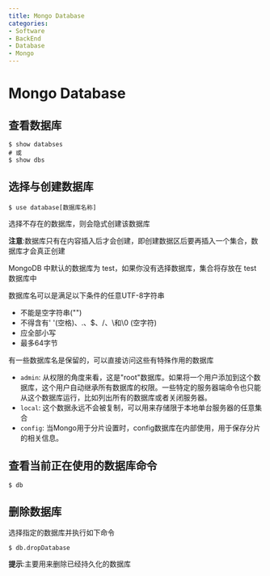 ```yaml
---
title: Mongo Database
categories:
- Software
- BackEnd
- Database
- Mongo
---
```

# Mongo Database

## 查看数据库

```shell
$ show databses
# 或
$ show dbs
```

## 选择与创建数据库

```shell
$ use database[数据库名称] 
```

选择不存在的数据库，则会隐式创建该数据库

**注意**:数据库只有在内容插入后才会创建，即创建数据区后要再插入一个集合，数据库才会真正创建

MongoDB 中默认的数据库为 test，如果你没有选择数据库，集合将存放在 test 数据库中

 数据库名可以是满足以下条件的任意UTF-8字符串

- 不能是空字符串("")
- 不得含有' '(空格)、.、$、/、\和\0 (空字符)
- 应全部小写
- 最多64字节

有一些数据库名是保留的，可以直接访问这些有特殊作用的数据库

- `admin`: 从权限的角度来看，这是"root"数据库。如果将一个用户添加到这个数据库，这个用户自动继承所有数据库的权限。一些特定的服务器端命令也只能从这个数据库运行，比如列出所有的数据库或者关闭服务器。
- `local`: 这个数据永远不会被复制，可以用来存储限于本地单台服务器的任意集合
- `config`: 当Mongo用于分片设置时，config数据库在内部使用，用于保存分片的相关信息。

## 查看当前正在使用的数据库命令

```shell
$ db
```

## 删除数据库

选择指定的数据库并执行如下命令

```shell
$ db.dropDatabase
```

**提示**:主要用来删除已经持久化的数据库